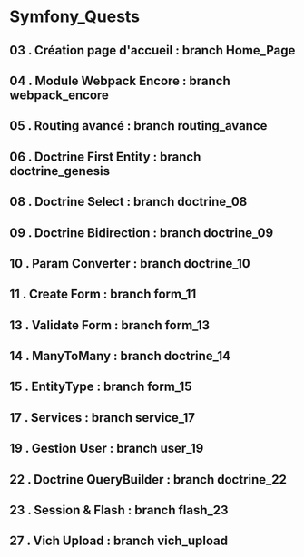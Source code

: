 # Symfony_Quests

## 03 . Création page d'accueil : branch Home_Page

## 04 . Module Webpack Encore   : branch webpack_encore

## 05 . Routing avancé          : branch routing_avance

## 06 . Doctrine First Entity   : branch doctrine_genesis

## 08 . Doctrine Select         : branch doctrine_08

## 09 . Doctrine Bidirection    : branch doctrine_09 

## 10 . Param Converter         : branch doctrine_10

## 11 . Create Form             : branch form_11 

## 13 . Validate Form           : branch form_13

## 14 . ManyToMany              : branch doctrine_14 

## 15 . EntityType              : branch form_15

## 17 . Services                : branch service_17 

## 19 . Gestion User            : branch user_19

## 22 . Doctrine QueryBuilder   : branch doctrine_22

## 23 . Session & Flash         : branch flash_23

## 27 . Vich Upload             : branch vich_upload
